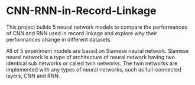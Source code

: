 # CNN-RNN-in-Record-Linkage
This project builds 5 neural network models to compare the performances of CNN and RNN used in record linkage and explore why their performances change in different datasets.

All of 5 experiment models are based on Siamese neural network. Siamese neural network is a type of architecture of neural network having two identical sub networks or called twin networks. The twin networks are implemented with any types of neural networks, such as full-connected layers, CNN and RNN.
